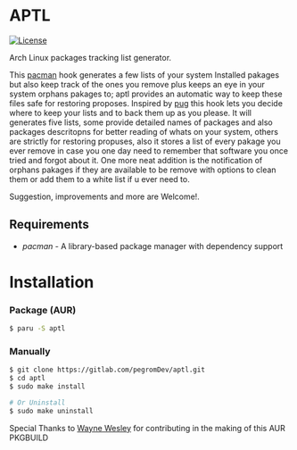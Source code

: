 APTL
===

[![License](https://img.shields.io/badge/license-MIT-blue.svg?style=flat)](https://gitlab.com/pegromDev/aptl/LICENSE)

Arch Linux packages tracking list generator.

This [pacman](https://wiki.archlinux.org/title/Pacman) hook generates a few lists of your system Installed pakages
but also keep track of the ones you remove plus keeps an eye in your system orphans pakages to; aptl provides an automatic way to keep these files safe for restoring proposes.
Inspired by [pug](https://aur.archlinux.org/packages/pug/) this hook lets you decide where to keep your lists and to back them up as you please. 
It will generates five lists, some provide detailed names of packages and also packages descritopns for better reading of whats on your system, others are strictly for restoring propuses,
also it stores a list of every pakage you ever remove in case you one day need to remember that software you once tried and forgot about it.
One more neat addition is the notification of orphans pakages if they are available to be remove with options to clean them or add them to a white list if u ever need to.

Suggestion, improvements and more are Welcome!.

## Requirements

* *pacman* - A library-based package manager with dependency support

# Installation

### Package (AUR)
```bash
$ paru -S aptl
```
### Manually

```bash
$ git clone https://gitlab.com/pegromDev/aptl.git
$ cd aptl
$ sudo make install

# Or Uninstall
$ sudo make uninstall
```

Special Thanks to [Wayne Wesley](https://github.com/The-Repo-Club/) for contributing in the making of this AUR PKGBUILD
